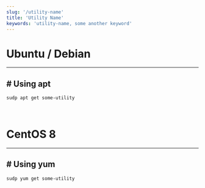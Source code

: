 ```yaml
---
slug: '/utility-name'
title: 'Utility Name'
keywords: 'utility-name, some another keyword'
---
```


# Ubuntu / Debian

---

## # Using apt

```bash
sudp apt get some-utility
```

<br />

# CentOS 8
---
## # Using yum

```bash
sudp yum get some-utility
```
